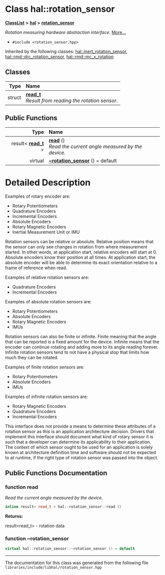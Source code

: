 

# Class hal::rotation\_sensor



[**ClassList**](annotated.md) **>** [**hal**](namespacehal.md) **>** [**rotation\_sensor**](classhal_1_1rotation__sensor.md)



_Rotation measuring hardware abstraction interface._ [More...](#detailed-description)

* `#include <rotation_sensor.hpp>`





Inherited by the following classes: [hal::inert\_rotation\_sensor](classhal_1_1inert__rotation__sensor.md),  [hal::rmd::drc\_rotation\_sensor](classhal_1_1rmd_1_1drc__rotation__sensor.md),  [hal::rmd::mc\_x\_rotation](classhal_1_1rmd_1_1mc__x__rotation.md)










## Classes

| Type | Name |
| ---: | :--- |
| struct | [**read\_t**](structhal_1_1rotation__sensor_1_1read__t.md) <br>_Result from reading the rotation sensor._  |






















## Public Functions

| Type | Name |
| ---: | :--- |
|  result&lt; [**read\_t**](structhal_1_1rotation__sensor_1_1read__t.md) &gt; | [**read**](#function-read) () <br>_Read the current angle measured by the device._  |
| virtual  | [**~rotation\_sensor**](#function-rotation_sensor) () = default<br> |




























# Detailed Description


Examples of rotary encoder are:



* Rotary Potentiometers
* Quadrature Encoders
* Incremental Encoders
* Absolute Encoders
* Rotary Magnetic Encoders
* Inertial Measurement Unit or IMU




Rotation sensors can be relative or absolute. Relative position means that the sensor can only see changes in rotation from where measurement started. In other words, at application start, relative encoders will start at 0. Absolute encoders know their position at all times. At application start, the absolute encoder will be able to determine its exact orientation relative to a frame of reference when read.


Examples of relative rotation sensors are:



* Quadrature Encoders
* Incremental Encoders




Examples of absolute rotation sensors are:



* Rotary Potentiometers
* Absolute Encoders
* Rotary Magnetic Encoders
* IMUs




Rotation sensors can also be finite or infinite. Finite meaning that the angle that can be reported is a fixed amount for the device. Infinite means that the encoder can continue rotating and adding more to its angle reading forever. Infinite rotation sensors tend to not have a physical stop that limits how much they can be rotated.


Examples of finite rotation sensors are:



* Rotary Potentiometers
* Absolute Encoders
* IMUs




Examples of infinite rotation sensors are:



* Rotary Magnetic Encoders
* Quadrature Encoders
* Incremental Encoders




This interface does not provide a means to determine these attributes of a rotation sensor as this is an application architecture decision. Drivers that implement this interface should document what kind of rotary sensor it is such that a developer can determine its applicability to their application. The context of which sensor ought to be used for an application is solely known at architecture definition time and software should not be expected to at runtime, if the right type of rotation sensor was passed into the object. 


    
## Public Functions Documentation




### function read 

_Read the current angle measured by the device._ 
```C++
inline result< read_t > hal::rotation_sensor::read () 
```





**Returns:**

result&lt;read\_t&gt; - rotation data 





        



### function ~rotation\_sensor 

```C++
virtual hal::rotation_sensor::~rotation_sensor () = default
```




------------------------------
The documentation for this class was generated from the following file `libraries/include/libhal/rotation_sensor.hpp`

